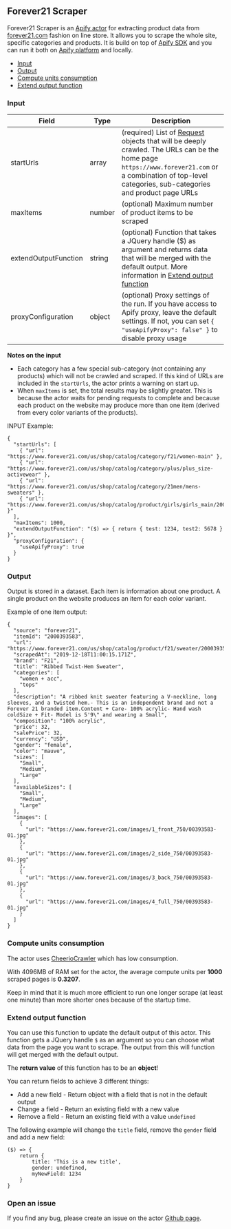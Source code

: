 ## Forever21 Scraper

Forever21 Scraper is an [Apify actor](https://apify.com/actors) for extracting product data from [forever21.com](https://www.forever21.com) fashion on line store. It allows you to scrape the whole site, specific categories and products. It is build on top of [Apify SDK](https://sdk.apify.com/) and you can run it both on [Apify platform](https://my.apify.com) and locally.

- [Input](#input)
- [Output](#output)
- [Compute units consumption](#compute-units-consumption)
- [Extend output function](#extend-output-function)

### Input

| Field | Type | Description |
| ----- | ---- | ----------- |
| startUrls | array | (required) List of [Request](https://sdk.apify.com/docs/api/request#docsNav) objects that will be deeply crawled. The URLs can be the home page `https://www.forever21.com` or a combination of top-level categories, sub-categories and product page URLs |
| maxItems | number | (optional) Maximum number of product items to be scraped |
| extendOutputFunction | string | (optional) Function that takes a JQuery handle ($) as argument and returns data that will be merged with the default output. More information in [Extend output function](#extend-output-function) |
| proxyConfiguration | object | (optional) Proxy settings of the run. If you have access to Apify proxy, leave the default settings. If not, you can set `{ "useApifyProxy": false" }` to disable proxy usage |

**Notes on the input**
- Each category has a few special sub-category (not containing any products) which will not be crawled and scraped. If this kind of URLs are included in the `startUrls`, the actor prints a warning on start up.
- When `maxItems` is set, the total results may be slightly greater. This is because the actor waits for pending requests to complete and because each product on the website may produce more than one item (derived from every color variants of the products).

INPUT Example:

```
{
  "startUrls": [
    { "url": "https://www.forever21.com/us/shop/catalog/category/f21/women-main" },
    { "url": "https://www.forever21.com/us/shop/catalog/category/plus/plus_size-activewear" },
    { "url": "https://www.forever21.com/us/shop/catalog/category/21men/mens-sweaters" },
    { "url": "https://www.forever21.com/us/shop/catalog/product/girls/girls_main/2000386827 }"
  ],
  "maxItems": 1000,
  "extendOutputFunction": "($) => { return { test: 1234, test2: 5678 } }",
  "proxyConfiguration": {
    "useApifyProxy": true
  }
}
```

### Output

Output is stored in a dataset. Each item is information about one product. A single product on the website produces an item for each color variant.

Example of one item output:

```
{
  "source": "forever21",
  "itemId": "2000393583",
  "url": "https://www.forever21.com/us/shop/catalog/product/f21/sweater/2000393583",
  "scrapedAt": "2019-12-18T11:00:15.171Z",
  "brand": "F21",
  "title": "Ribbed Twist-Hem Sweater",
  "categories": [
    "women + acc",
    "tops"
  ],
  "description": "A ribbed knit sweater featuring a V-neckline, long sleeves, and a twisted hem.- This is an independent brand and not a Forever 21 branded item.Content + Care- 100% acrylic- Hand wash coldSize + Fit- Model is 5'9\" and wearing a Small",
  "composition": "100% acrylic",
  "price": 32,
  "salePrice": 32,
  "currency": "USD",
  "gender": "female",
  "color": "mauve",
  "sizes": [
    "Small",
    "Medium",
    "Large"
  ],
  "availableSizes": [
    "Small",
    "Medium",
    "Large"
  ],
  "images": [
    {
      "url": "https://www.forever21.com/images/1_front_750/00393583-01.jpg"
    },
    {
      "url": "https://www.forever21.com/images/2_side_750/00393583-01.jpg"
    },
    {
      "url": "https://www.forever21.com/images/3_back_750/00393583-01.jpg"
    },
    {
      "url": "https://www.forever21.com/images/4_full_750/00393583-01.jpg"
    }
  ]
}
```

### Compute units consumption
The actor uses [CheerioCrawler](https://sdk.apify.com/docs/api/cheeriocrawler) which has low consumption.

With 4096MB of RAM set for the actor, the average compute units per **1000** scraped pages is **0.3207**.

Keep in mind that it is much more efficient to run one longer scrape (at least one minute) than more shorter ones because of the startup time.

### Extend output function

You can use this function to update the default output of this actor. This function gets a JQuery handle `$` as an argument so you can choose what data from the page you want to scrape. The output from this will function will get merged with the default output.

The **return value** of this function has to be an **object**!

You can return fields to achieve 3 different things:
- Add a new field - Return object with a field that is not in the default output
- Change a field - Return an existing field with a new value
- Remove a field - Return an existing field with a value `undefined`

The following example will change the `title` field, remove the `gender` field and add a new field:
```
($) => {
    return {
        title: 'This is a new title',
        gender: undefined,
        myNewField: 1234
    }
}
```

### Open an issue
If you find any bug, please create an issue on the actor [Github page](https://github.com/emastra/actor-forever21).

